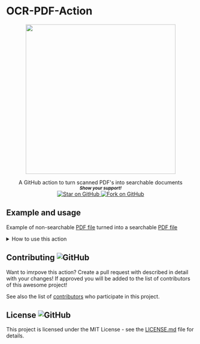 # OCR-PDF-Action

<p align="center">
  <img height="400" src="https://capsule-render.vercel.app/api?type=waving&color=03a9f4&height=300&section=header&text=OCR%20PDF%20Action&fontSize=60&fontColor=ffffff&animation=fadeIn&fontAlignY=38&desc=Created%20by%20github.com/MarketingPipeline%20&descAlignY=51&descAlign=50" />
</p>
<div align="center">
A GitHub action to turn scanned PDF's into searchable documents
  
  
   <br>
  <small> <b><i>Show your support!</i> </b></small>
  <br>
   <a href="https://github.com/MarketingPipeline/OCR-PDF-Action">
    <img title="Star on GitHub" src="https://img.shields.io/github/stars/MarketingPipeline/OCR-PDF-Action.svg?style=social&label=Star">
  </a>
  <a href="https://github.com/MarketingPipeline/OCR-PDF-Action/fork">
    <img title="Fork on GitHub" src="https://img.shields.io/github/forks/MarketingPipeline/OCR-PDF-Action.svg?style=social&label=Fork">
  </a>
   </p>  
 </div>



	

## Example and usage

Example of non-searchable [PDF file](.github/example_pdfs/Non-text-searchable.pdf) turned into a searchable [PDF file](.github/example_pdfs/output_searchable.pdf)


<details>
<summary>How to use this action</summary>
<br><br>     


<details>
<summary>Workflow Example(s) / Usage </summary>

<br><br>

<details>
<summary> View Example <b>Workflow Usage</b></summary> 
<br><br>

    - uses: actions/checkout@v2
    - uses: MarketingPipeline/OCR-PDF-Action@main
      with:
        # Define the input & output PDF file paths.
        input_file: .github/example_pdfs/Non-text-searchable.pdf
        output_file: .github/example_pdfs/output_searchable.pdf
        
    - name: Commit and Push PDF File
      run: |
         git config --global user.name "github-actions[bot]"
         git config --global user.email "41898282+github-actions[bot]@users.noreply.github.com"
         git add -A
         git commit -m "Added OCR PDF"
         git push
         
</details>

<br>

Example [workflow file](.github/workflows/example_workflow.yaml)         

</details>

<br>

### Workflow Options:


<table>
            <tr>
              <th>Inputs</th>
              <th>Meaning</th>
              <th>Default</th>
	      <th>Required</th>	    	    
            </tr>
            <tr>
              <td>input_file</td>
              <td>The file path to the input PDF</td>
              <td><code>undefined</code></td>
	      <td>Yes</td>	    
            </tr>         
	 <tr>
              <td>output_file</td>
              <td>The path to put the output PDF file</td>
              <td><code>undefined</code></td>
	      <td>Yes</td>	    
            </tr>         
	</table>         
	
<b><i>Note:</b></i> The output folder MUST exist.
	


<br><br>

</details>


</details>


## Contributing ![GitHub](https://img.shields.io/github/contributors/MarketingPipeline/OCR-PDF-Action)

Want to imrpove this action? Create a pull request with described in detail with your changes! If approved you will be added to the list of contributors of this awesome project!

See also the list of
[contributors](https://github.com/MarketingPipeline/OCR-PDF-Action/graphs/contributors) who
participate in this project.

## License ![GitHub](https://img.shields.io/github/license/MarketingPipeline/OCR-PDF-Action)

This project is licensed under the MIT License - see the
[LICENSE.md](https://github.com/MarketingPipeline/OCR-PDF-Action/blob/main/LICENSE) file for
details.
